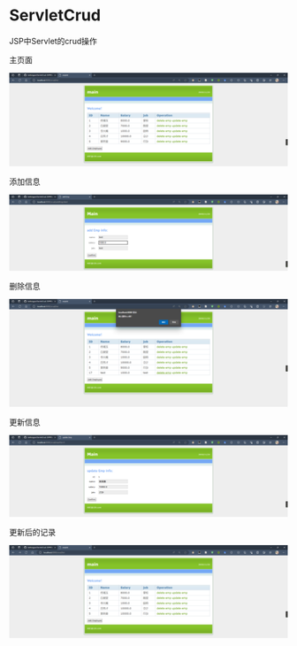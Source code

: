 # ServletCrud
JSP中Servlet的crud操作

主页面

![主页面](./img/list.png)

添加信息

![添加信息](./img/addEmp.png)

删除信息

![删除信息](./img/delEmp.png)

更新信息

![更新信息](./img/updateEmp.png)

更新后的记录

![更新之后](./img/afterUpdate.png)